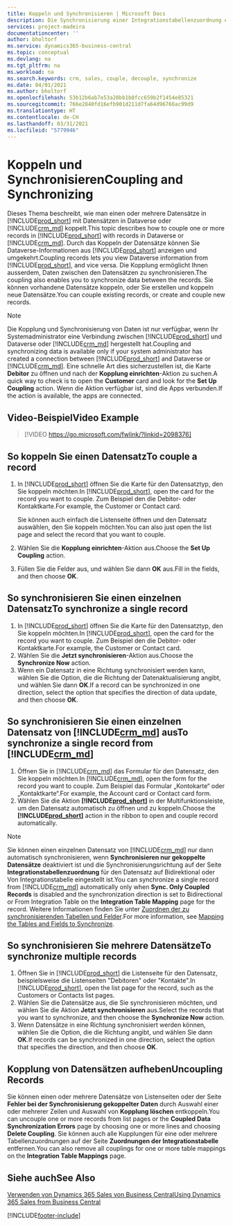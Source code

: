 ```yaml
---
title: Koppeln und Synchronisieren | Microsoft Docs
description: Die Synchronisierung einer Integrationstabellenzuordnung ermöglicht die Datensynchronisierung in allen Datensätzen in einer Tabelle in Business Central und der Dynamics 365 Sales-Tabellen, die gekoppelt sind.
services: project-madeira
documentationcenter: ''
author: bholtorf
ms.service: dynamics365-business-central
ms.topic: conceptual
ms.devlang: na
ms.tgt_pltfrm: na
ms.workload: na
ms.search.keywords: crm, sales, couple, decouple, synchronize
ms.date: 04/01/2021
ms.author: bholtorf
ms.openlocfilehash: 53b12b6ab7e53a20bb1b8fcc659b2f1454e85321
ms.sourcegitcommit: 766e2840fd16efb901d211d7fa64d96766ac99d9
ms.translationtype: HT
ms.contentlocale: de-CH
ms.lasthandoff: 03/31/2021
ms.locfileid: "5779946"
---
```

# <a name="coupling-and-synchronizing"></a><span data-ttu-id="e6a24-103">Koppeln und Synchronisieren</span><span class="sxs-lookup"><span data-stu-id="e6a24-103">Coupling and Synchronizing</span></span>
<span data-ttu-id="e6a24-104">Dieses Thema beschreibt, wie man einen oder mehrere Datensätze in [!INCLUDE[prod_short](includes/prod_short.md)] mit Datensätzen in Dataverse oder [!INCLUDE[crm_md](includes/crm_md.md)] koppelt.</span><span class="sxs-lookup"><span data-stu-id="e6a24-104">This topic describes how to couple one or more records in [!INCLUDE[prod_short](includes/prod_short.md)] with records in Dataverse or [!INCLUDE[crm_md](includes/crm_md.md)].</span></span> <span data-ttu-id="e6a24-105">Durch das Koppeln der Datensätze können Sie Dataverse-Informationen aus [!INCLUDE[prod_short](includes/prod_short.md)] anzeigen und umgekehrt.</span><span class="sxs-lookup"><span data-stu-id="e6a24-105">Coupling records lets you view Dataverse information from [!INCLUDE[prod_short](includes/prod_short.md)], and vice versa.</span></span> <span data-ttu-id="e6a24-106">Die Kopplung ermöglicht Ihnen ausserdem, Daten zwischen den Datensätzen zu synchronisieren.</span><span class="sxs-lookup"><span data-stu-id="e6a24-106">The coupling also enables you to synchronize data between the records.</span></span> <span data-ttu-id="e6a24-107">Sie können vorhandene Datensätze koppeln, oder Sie erstellen und koppeln neue Datensätze.</span><span class="sxs-lookup"><span data-stu-id="e6a24-107">You can couple existing records, or create and couple new records.</span></span>

> [!Note]
> <span data-ttu-id="e6a24-108">Die Kopplung und Synchronisierung von Daten ist nur verfügbar, wenn Ihr Systemadministrator eine Verbindung zwischen [!INCLUDE[prod_short](includes/prod_short.md)] und Dataverse oder [!INCLUDE[crm_md](includes/crm_md.md)] hergestellt hat.</span><span class="sxs-lookup"><span data-stu-id="e6a24-108">Coupling and synchronizing data is available only if your system administrator has created a connection between [!INCLUDE[prod_short](includes/prod_short.md)] and Dataverse or [!INCLUDE[crm_md](includes/crm_md.md)].</span></span> <span data-ttu-id="e6a24-109">Eine schnelle Art dies sicherzustellen ist, die Karte **Debitor** zu öffnen und nach der **Kopplung einrichten**-Aktion zu suchen.</span><span class="sxs-lookup"><span data-stu-id="e6a24-109">A quick way to check is to open the **Customer** card and look for the **Set Up Coupling** action.</span></span> <span data-ttu-id="e6a24-110">Wenn die Aktion verfügbar ist, sind die Apps verbunden.</span><span class="sxs-lookup"><span data-stu-id="e6a24-110">If the action is available, the apps are connected.</span></span>   

## <a name="video-example"></a><span data-ttu-id="e6a24-111">Video-Beispiel</span><span class="sxs-lookup"><span data-stu-id="e6a24-111">Video Example</span></span>

> [!VIDEO https://go.microsoft.com/fwlink/?linkid=2098376]

## <a name="to-couple-a-record"></a><span data-ttu-id="e6a24-112">So koppeln Sie einen Datensatz</span><span class="sxs-lookup"><span data-stu-id="e6a24-112">To couple a record</span></span>  
1.  <span data-ttu-id="e6a24-113">In [!INCLUDE[prod_short](includes/prod_short.md)] öffnen Sie die Karte für den Datensatztyp, den Sie koppeln möchten.</span><span class="sxs-lookup"><span data-stu-id="e6a24-113">In [!INCLUDE[prod_short](includes/prod_short.md)], open the card for the record you want to couple.</span></span> <span data-ttu-id="e6a24-114">Zum Beispiel den die Debitor- oder Kontaktkarte.</span><span class="sxs-lookup"><span data-stu-id="e6a24-114">For example, the Customer or Contact card.</span></span>  

    <span data-ttu-id="e6a24-115">Sie können auch einfach die Listenseite öffnen und den Datensatz auswählen, den Sie koppeln möchten.</span><span class="sxs-lookup"><span data-stu-id="e6a24-115">You can also just open the list page and select the record that you want to couple.</span></span>  

2.  <span data-ttu-id="e6a24-116">Wählen Sie die **Kopplung einrichten**-Aktion aus.</span><span class="sxs-lookup"><span data-stu-id="e6a24-116">Choose the **Set Up Coupling** action.</span></span>  
3.  <span data-ttu-id="e6a24-117">Füllen Sie die Felder aus, und wählen Sie dann **OK** aus.</span><span class="sxs-lookup"><span data-stu-id="e6a24-117">Fill in the fields, and then choose **OK**.</span></span>  

## <a name="to-synchronize-a-single-record"></a><span data-ttu-id="e6a24-118">So synchronisieren Sie einen einzelnen Datensatz</span><span class="sxs-lookup"><span data-stu-id="e6a24-118">To synchronize a single record</span></span>  
1.  <span data-ttu-id="e6a24-119">In [!INCLUDE[prod_short](includes/prod_short.md)] öffnen Sie die Karte für den Datensatztyp, den Sie koppeln möchten.</span><span class="sxs-lookup"><span data-stu-id="e6a24-119">In [!INCLUDE[prod_short](includes/prod_short.md)], open the card for the record you want to couple.</span></span> <span data-ttu-id="e6a24-120">Zum Beispiel den die Debitor- oder Kontaktkarte.</span><span class="sxs-lookup"><span data-stu-id="e6a24-120">For example, the Customer or Contact card.</span></span>  
2.  <span data-ttu-id="e6a24-121">Wählen Sie die **Jetzt synchronisieren**-Aktion aus.</span><span class="sxs-lookup"><span data-stu-id="e6a24-121">Choose the **Synchronize Now** action.</span></span>  
3.  <span data-ttu-id="e6a24-122">Wenn ein Datensatz in eine Richtung synchronisiert werden kann, wählen Sie die Option, die die Richtung der Datenaktualisierung angibt, und wählen Sie dann **OK**.</span><span class="sxs-lookup"><span data-stu-id="e6a24-122">If a record can be synchronized in one direction, select the option that specifies the direction of data update, and then choose **OK**.</span></span>  

## <a name="to-synchronize-a-single-record-from-crm_md"></a><span data-ttu-id="e6a24-123">So synchronisieren Sie einen einzelnen Datensatz von [!INCLUDE[crm_md](includes/crm_md.md)] aus</span><span class="sxs-lookup"><span data-stu-id="e6a24-123">To synchronize a single record from [!INCLUDE[crm_md](includes/crm_md.md)]</span></span>  
1.  <span data-ttu-id="e6a24-124">Öffnen Sie in [!INCLUDE[crm_md](includes/crm_md.md)] das Formular für den Datensatz, den Sie koppeln möchten.</span><span class="sxs-lookup"><span data-stu-id="e6a24-124">In [!INCLUDE[crm_md](includes/crm_md.md)], open the form for the record you want to couple.</span></span> <span data-ttu-id="e6a24-125">Zum Beispiel das Formular „Kontokarte“ oder „Kontaktkarte“.</span><span class="sxs-lookup"><span data-stu-id="e6a24-125">For example, the Account card or Contact card form.</span></span>  
2.  <span data-ttu-id="e6a24-126">Wählen Sie die Aktion **[!INCLUDE[prod_short](includes/prod_short.md)]** in der Multifunktionsleiste, um den Datensatz automatisch zu öffnen und zu koppeln.</span><span class="sxs-lookup"><span data-stu-id="e6a24-126">Choose the **[!INCLUDE[prod_short](includes/prod_short.md)]** action in the ribbon to open and couple record automatically.</span></span>

> [!Note]
> <span data-ttu-id="e6a24-127">Sie können einen einzelnen Datensatz von [!INCLUDE[crm_md](includes/crm_md.md)] nur dann automatisch synchronisieren, wenn **Synchronisieren nur gekoppelte Datensätze** deaktiviert ist und die Synchronisierungsrichtung auf der Seite **Integrationstabellenzuordnung** für den Datensatz auf Bidirektional oder Von Integrationstabelle eingestellt ist.</span><span class="sxs-lookup"><span data-stu-id="e6a24-127">You can synchronize a single record from [!INCLUDE[crm_md](includes/crm_md.md)] automatically only when **Sync. Only Coupled Records** is disabled and the synchronization direction is set to Bidirectional or From Integration Table on the **Integration Table Mapping** page for the record.</span></span> <span data-ttu-id="e6a24-128">Weitere Informationen finden Sie unter [Zuordnen der zu synchronisierenden Tabellen und Felder](admin-how-to-modify-table-mappings-for-synchronization.md#creating-new-records).</span><span class="sxs-lookup"><span data-stu-id="e6a24-128">For more information, see [Mapping the Tables and Fields to Synchronize](admin-how-to-modify-table-mappings-for-synchronization.md#creating-new-records).</span></span>     

## <a name="to-synchronize-multiple-records"></a><span data-ttu-id="e6a24-129">So synchronisieren Sie mehrere Datensätze</span><span class="sxs-lookup"><span data-stu-id="e6a24-129">To synchronize multiple records</span></span>  
1.  <span data-ttu-id="e6a24-130">Öffnen Sie in [!INCLUDE[prod_short](includes/prod_short.md)] die Listenseite für den Datensatz, beispielsweise die Listenseiten "Debitoren" oder "Kontakte".</span><span class="sxs-lookup"><span data-stu-id="e6a24-130">In [!INCLUDE[prod_short](includes/prod_short.md)], open the list page for the record, such as the Customers or Contacts list pages.</span></span>  
2.  <span data-ttu-id="e6a24-131">Wählen Sie die Datensätze aus, die Sie synchronisieren möchten, und wählen Sie die Aktion **Jetzt synchronisieren** aus.</span><span class="sxs-lookup"><span data-stu-id="e6a24-131">Select the records that you want to synchronize, and then choose the **Synchronize Now** action.</span></span>  
3.  <span data-ttu-id="e6a24-132">Wenn Datensätze in eine Richtung synchronisiert werden können, wählen Sie die Option, die die Richtung angibt, und wählen Sie dann **OK**.</span><span class="sxs-lookup"><span data-stu-id="e6a24-132">If records can be synchronized in one direction, select the option that specifies the direction, and then choose **OK**.</span></span>  

## <a name="uncoupling-records"></a><span data-ttu-id="e6a24-133">Kopplung von Datensätzen aufheben</span><span class="sxs-lookup"><span data-stu-id="e6a24-133">Uncoupling Records</span></span>
<span data-ttu-id="e6a24-134">Sie können einen oder mehrere Datensätze von Listenseiten oder der Seite **Fehler bei der Synchronisierung gekoppelter Daten** durch Auswahl einer oder mehrerer Zeilen und Auswahl von **Kopplung löschen** entkoppeln.</span><span class="sxs-lookup"><span data-stu-id="e6a24-134">You can uncouple one or more records from list pages or the **Coupled Data Synchronization Errors** page by choosing one or more lines and choosing **Delete Coupling**.</span></span> <span data-ttu-id="e6a24-135">Sie können auch alle Kupplungen für eine oder mehrere Tabellenzuordnungen auf der Seite **Zuordnungen der Integrationstabelle** entfernen.</span><span class="sxs-lookup"><span data-stu-id="e6a24-135">You can also remove all couplings for one or more table mappings on the **Integration Table Mappings** page.</span></span>

## <a name="see-also"></a><span data-ttu-id="e6a24-136">Siehe auch</span><span class="sxs-lookup"><span data-stu-id="e6a24-136">See Also</span></span>  
[<span data-ttu-id="e6a24-137">Verwenden von Dynamics 365 Sales von Business Central</span><span class="sxs-lookup"><span data-stu-id="e6a24-137">Using Dynamics 365 Sales from Business Central</span></span>](marketing-integrate-dynamicscrm.md)


[!INCLUDE[footer-include](includes/footer-banner.md)]